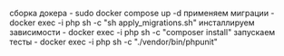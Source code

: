 сборка докера - sudo docker compose up -d
применяем миграции - docker exec -i php sh -c "sh apply_migrations.sh"
инсталлируем зависимости - docker exec -i php sh -c "composer install"
запускаем тесты - docker exec -i php sh -c "./vendor/bin/phpunit"

